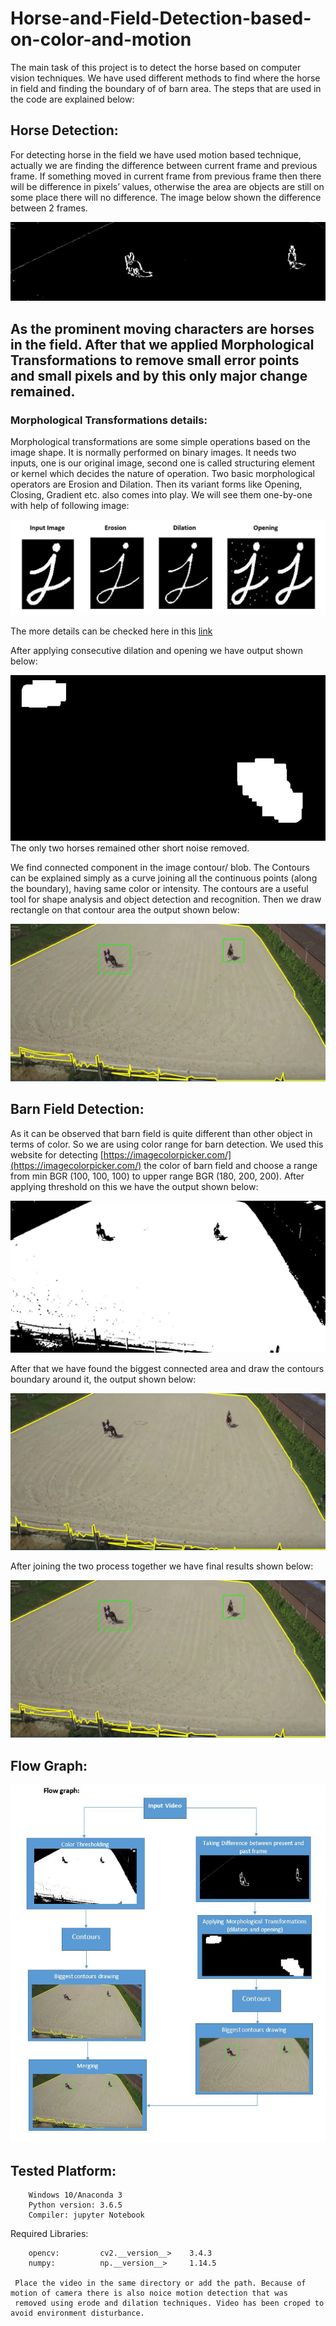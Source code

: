 # Horse-and-Field-Detection-based-on-color-and-motion
The main task of this project is to detect the horse based on computer vision techniques. We have used different methods to find where the horse in field and finding the boundary of of barn area. The steps that are used in the code are explained below:

## Horse Detection: 

For detecting horse in the field we have used motion based technique, actually we are finding the difference between current frame and previous frame. If something moved in current frame from previous frame then there will be difference in pixels’ values, otherwise the area are objects are still on some place there will no difference. The image below shown the difference between 2 frames. 

![1](images/1.jpg)

As the prominent moving characters are horses in the field. After that we applied Morphological Transformations to remove small error points and small pixels and by this only major change remained.
------------------------------------------------------------------------------------------------------------------------------------------

### Morphological Transformations details:

Morphological transformations are some simple operations based on the image shape. It is normally performed on binary images. It needs two inputs, one is our original image, second one is called structuring element or kernel which decides the nature of operation. Two basic morphological operators are Erosion and Dilation. Then its variant forms like Opening, Closing, Gradient etc. also comes into play. We will see them one-by-one with help of following image:

![Morphological Transformations details](images/2.JPG)

The more details can be checked here in this [link](https://opencv-python-tutroals.readthedocs.io/en/latest/py_tutorials/py_imgproc/py_morphological_ops/py_morphological_ops.html)

After applying consecutive dilation and opening we have output shown below:

![3](images/3.jpg)
                              The only two horses remained other short noise removed.
                              
                              
We find connected component in the image contour/ blob. The Contours can be explained simply as a curve joining all the continuous points (along the boundary), having same color or intensity. The contours are a useful tool for shape analysis and object detection and recognition. Then we draw rectangle on that contour area the output shown below:

![7](images/7.png)


## Barn Field Detection:

As it can be observed that barn field is quite different than other object in terms of color. So we are using color range for barn detection. We used this website for detecting [https://imagecolorpicker.com/](https://imagecolorpicker.com/) the color of barn field and choose a range from min BGR (100, 100, 100) to upper range BGR (180, 200, 200). After applying threshold on this we have the output shown below:

![4](images/4.jpg)


After that we have found the biggest connected area and draw the contours boundary around it, the output shown below:

![5](images/5.png)


After joining the two process together we have final results shown below:

![6](images/6.png)

## Flow Graph:

![8](images/8.JPG)



## Tested Platform:
        Windows 10/Anaconda 3
        Python version: 3.6.5
        Compiler: jupyter Notebook 

Required Libraries:
        
        opencv: 		cv2.__version__>	3.4.3
        numpy:			np.__version__>		1.14.5
        
     Place the video in the same directory or add the path. Because of motion of camera there is also noice motion detection that was
     removed using erode and dilation techniques. Video has been croped to avoid environment disturbance.



